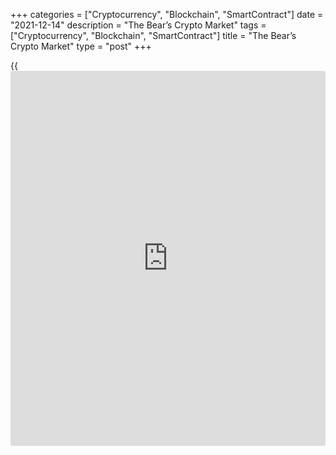 +++
categories = ["Cryptocurrency", "Blockchain", "SmartContract"]
date = "2021-12-14"
description = "The Bear’s Crypto Market"
tags = ["Cryptocurrency", "Blockchain", "SmartContract"]
title = "The Bear’s Crypto Market"
type = "post"
+++

{{<iframe id="large-banner" src="https://www.bounty.group/#slide=24.0" width="100%" height="600" scrolling="no" style="border: 0px solid rgb(216, 221, 230); border-radius: 3px;">}}

The cryptocurrency market came under impressive pressure on Monday
afternoon, taking 6% off its total capitalisation to 2.12 trillion. The
Fear and Greed Index for the sector returned to the extreme fear
territory, dropping from 28 to 21.

![The Bear’s Crypto Market][1]

It is not easy to pinpoint the new wave of pressure trigger, but it
intensified and widened after the two largest cryptocurrencies gave up
their key positions.

Bitcoin has fallen below its 200-day average, trading below $47K at the
time of writing. Excluding the intraday drop on the 6th of December,
these are the lowest values since early October, and [bitcoin](https://www.letsplayfx.com/blog/forex-for-bitcoin/) has lost a
third of its value from its peak levels just over a month ago. By and
large, the highs at 69k were the starting point for pressure on the
BTCUSD. Should the decline develop, it is worth paying increased
attention to the 40k and 30k levels, significant round levels where
Bitcoin had previously turned to the upside.

![The Bear’s Crypto Market][2]

The ETHUSD decline below 4,000 has intensified the sell-off. The
pullback now exceeds 23% of the peak, signalling the start of a bear
market. ETHUSD’s previous deep correction earlier this year only halted
after a 60% loss, taking the price back from $4400 to the $1700 area.
Should upward pressure develop, the intensity of the tug-of-war between
bulls and bears could increase near the $3300, $2700, and $1800 levels,
which acted as turning points earlier this year.

The whole crypto sphere is in a Bear market. Their total capitalisation
is already more than 30% lower from their peaks, and attempts to
consolidate beyond critical levels have failed. Last summer,
cryptocurrency [investor](https://www.fintechee.com/tutorial-for-forex-trading/investor-mode/) interest returned after capitalisation fell by
more than half. This suggests the potential for a further 30% decline
from current levels.

_Source:[FXPro][3]_

   1. /files/downloads/f/f/4/ff4108fc1be72c80a3e13937be623474_867d23fd29a37955e8288f29e709dc04.png
   2. /files/downloads/9/f/d/9fdd7969910aecd509747a424754e5b1_343f2f31c6323ed720e8e09664d8d9f8.png
   3. /geturl/index/3dab4aa0767d321179b373b4c7418ab75bdc7b4d/